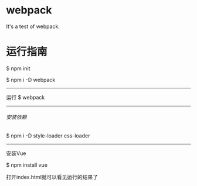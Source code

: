 # webpack
It's a test of webpack.
# 运行指南
$ npm init

$ npm i -D webpack
- - - 
运行 
$ webpack
- - - 
###### 安装依赖
$ npm i -D style-loader css-loader
 - - - 
安装Vue

$ npm install vue

打开index.html就可以看见运行的结果了
